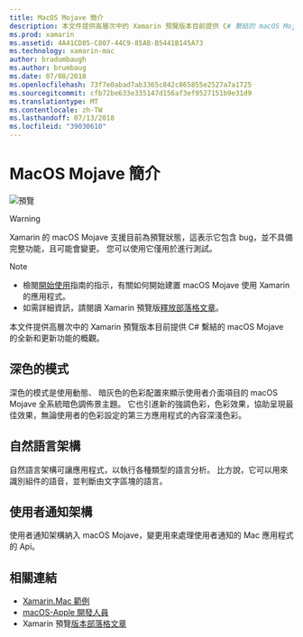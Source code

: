 ```yaml
---
title: MacOS Mojave 簡介
description: 本文件提供高層次中的 Xamarin 預覽版本目前提供 C# 繫結的 macOS Mojave 的全新和更新功能的概觀。
ms.prod: xamarin
ms.assetid: 4A41CD85-C807-44C9-85AB-B5441B145A73
ms.technology: xamarin-mac
author: bradumbaugh
ms.author: brumbaug
ms.date: 07/08/2018
ms.openlocfilehash: 73f7e0abad7ab3365c842c865855e2527a7a1725
ms.sourcegitcommit: cfb72be633e335147d156af3ef9527151b9e31d9
ms.translationtype: MT
ms.contentlocale: zh-TW
ms.lasthandoff: 07/13/2018
ms.locfileid: "39030610"
---
```

# <a name="introduction-to-macos-mojave"></a>MacOS Mojave 簡介

![預覽](~/media/shared/preview.png)

> [!WARNING]
> Xamarin 的 macOS Mojave 支援目前為預覽狀態，這表示它包含 bug，並不具備完整功能，且可能會變更。 您可以使用它僅用於進行測試。

> [!NOTE]
> - 檢閱[開始使用](~/mac/platform/introduction-to-macos-mojave/get-started.md)指南的指示，有關如何開始建置 macOS Mojave 使用 Xamarin 的應用程式。
> - 如需詳細資訊，請閱讀 Xamarin 預覽版[釋放部落格文章](https://releases.xamarin.com/preview-release-xcode-10-beta-3/)。

本文件提供高層次中的 Xamarin 預覽版本目前提供 C# 繫結的 macOS Mojave 的全新和更新功能的概觀。

## <a name="dark-mode"></a>深色的模式

深色的模式是使用動態、 暗灰色的色彩配置來顯示使用者介面項目的 macOS Mojave 全系統暗色調佈景主題。 它也引進新的強調色彩，色彩效果，協助呈現最佳效果，無論使用者的色彩設定的第三方應用程式的內容深淺色彩。

## <a name="natural-language-framework"></a>自然語言架構

自然語言架構可讓應用程式，以執行各種類型的語言分析。 比方說，它可以用來識別組件的語音，並判斷由文字區塊的語言。

## <a name="user-notifications-framework"></a>使用者通知架構

使用者通知架構納入 macOS Mojave，變更用來處理使用者通知的 Mac 應用程式的 Api。

## <a name="related-links"></a>相關連結

- [Xamarin.Mac 範例](https://developer.xamarin.com/samples/mac/)
- [macOS-Apple 開發人員](https://developer.apple.com/macos/)
- Xamarin 預覽[版本部落格文章](https://releases.xamarin.com/preview-release-xcode-10-beta-3/)
